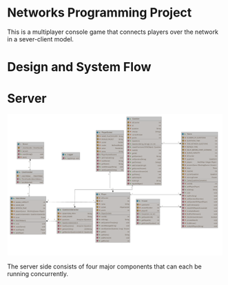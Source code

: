 # Networks Programming Project
This is a multiplayer console game that connects players over the network in a sever-client model.

# Design and System Flow
# Server
<img src="assets/Package server.png" width="500"/> <br />

The server side consists of four major components that can each be running concurrently. 
